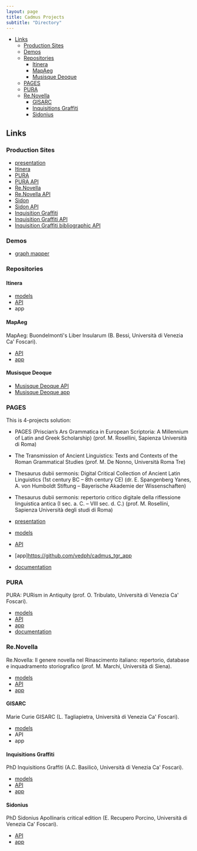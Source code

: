 ```yaml
---
layout: page
title: Cadmus Projects
subtitle: "Directory"
---
```


- [Links](#links)
  - [Production Sites](#production-sites)
  - [Demos](#demos)
  - [Repositories](#repositories)
    - [Itinera](#itinera)
    - [MapAeg](#mapaeg)
    - [Musisque Deoque](#musisque-deoque)
  - [PAGES](#pages)
  - [PURA](#pura)
  - [Re.Novella](#renovella)
    - [GISARC](#gisarc)
    - [Inquisitions Graffiti](#inquisitions-graffiti)
    - [Sidonius](#sidonius)

## Links

### Production Sites

- [presentation](https://cadmus.fusi-soft.com/)
- [Itinera](http://itinera.unisi.it/)
- [PURA](https://6008.cophilab-cloud.ilc.cnr.it/)
- [PURA API](https://6009.cophilab-cloud.ilc.cnr.it/swagger/index.html)
- [Re.Novella](https://renovella.unisi.it/)
- [Re.Novella API](https://renovella.unisi.it:40393/swagger/index.html)
- [Sidon](https://cadmus-sidon.fusi-soft.com/)
- [Sidon API](https://cadmus-sidon-api.fusi-soft.com/)
- [Inquisition Graffiti](https://cadmus-ingra.fusi-soft.com/)
- [Inquisition Graffiti API](https://cadmus-ingra-api.fusi-soft.com/)
- [Inquisition Graffiti bibliographic API](https://cadmus-ingra-biblioapi.fusi-soft.com/)

### Demos

- [graph mapper](https://cadmus-graph-demo.fusi-soft.com/)

### Repositories

#### Itinera

- [models](https://github.com/vedph/cadmus_itinera)
- [API](https://github.com/vedph/cadmus_itinera_api)
- app

#### MapAeg

MapAeg: Buondelmonti's Liber Insularum (B. Bessi, Università di Venezia Ca' Foscari).

- [API](https://github.com/vedph/cadmus_bdm_api)
- [app](https://github.com/vedph/cadmus-bdm-app)

#### Musisque Deoque

- [Musisque Deoque API](https://github.com/vedph/cadmus_mqdq_api)
- [Musisque Deoque app](https://github.com/vedph/cadmus_mqdq_app)

### PAGES

This is 4-projects solution:

- PAGES (Priscian’s Ars Grammatica in European Scriptoria: A Millennium of Latin and Greek Scholarship) (prof. M. Rosellini, Sapienza Università di Roma)
- The Transmission of Ancient Linguistics: Texts and Contexts of the Roman Grammatical Studies (prof. M. De Nonno, Università Roma Tre)
- Thesaurus dubii sermonis: Digital Critical Collection of Ancient Latin Linguistics (1st century BC – 8th century CE) (dr. E. Spangenberg Yanes, A. von Humboldt Stiftung – Bayerische Akademie der Wissenschaften)
- Thesaurus dubii sermonis: repertorio critico digitale della riflessione linguistica antica (I sec. a. C. – VIII sec. d. C.) (prof. M. Rosellini, Sapienza Università degli studi di Roma)

- [presentation](https://web.uniroma1.it/pages)
- [models](https://github.com/vedph/cadmus_tgr)
- [API](https://github.com/vedph/cadmus_tgr_api)
- [app]https://github.com/vedph/cadmus_tgr_app
- [documentation](https://github.com/vedph/cadmus_tgr_doc)

### PURA

PURA: PURism in Antiquity (prof. O. Tribulato, Università di Venezia Ca' Foscari).

- [models](https://github.com/vedph/cadmus_pura)
- [API](https://github.com/vedph/cadmus_pura_api)
- [app](https://github.com/vedph/cadmus_pura_app)
- [documentation](https://github.com/vedph/cadmus_pura_doc)

### Re.Novella

Re.Novella: Il genere novella nel Rinascimento italiano: repertorio, database e inquadramento storiografico (prof. M. Marchi, Università di Siena).

- [models](https://github.com/vedph/cadmus-renovella)
- [API](https://github.com/vedph/cadmus-renovella-api)
- [app](https://github.com/vedph/cadmus-renovella-app)

#### GISARC

Marie Curie GISARC (L. Tagliapietra, Università di Venezia Ca' Foscari).

- [models](https://github.com/vedph/cadmus-gisarc)
- API
- app

#### Inquisitions Graffiti

PhD Inquisitions Graffiti (A.C. Basilicò, Università di Venezia Ca' Foscari).

- [models](https://github.com/vedph/cadmus_ingra)
- [API](https://github.com/vedph/cadmus_ingra_api)
- [app](https://github.com/vedph/cadmus_ingra_app)

#### Sidonius

PhD Sidonius Apollinaris critical edition (E. Recupero Porcino, Università di Venezia Ca' Foscari).

- [API](https://github.com/vedph/cadmus-sidon-api)
- [app](https://github.com/vedph/cadmus-sidon-app)

